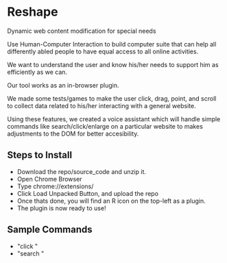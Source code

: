 # Reshape
Dynamic web content modification for special needs

Use Human-Computer Interaction to build computer suite that can help all differently abled people to have equal access to all online activities.

We want to understand the user and know his/her needs to support him as efficiently as we can.

Our tool works as an in-browser plugin.

We made some tests/games to make the user click, drag, point, and scroll to collect data related to his/her interacting with a general website.

Using these features, we created a voice assistant which will handle simple commands like search/click/enlarge on a particular website to makes adjustments to the DOM for better accesibility.

## Steps to Install

* Download the repo/source_code and unzip it.
* Open Chrome Browser
* Type chrome://extensions/
* Click Load Unpacked Button, and upload the repo
* Once thats done, you will find an R icon on the top-left as a plugin.
* The plugin is now ready to use!

## Sample Commands

* "click <a clickable element on the webpage>"
* "search <searchable text>"
